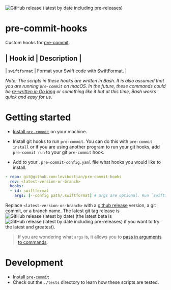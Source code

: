 ![GitHub release (latest by date including pre-releases)](https://img.shields.io/github/v/release/levibostian/pre-commit-hooks?include_prereleases)

# pre-commit-hooks

Custom hooks for [pre-commit](https://pre-commit.com/).

| Hook id       | Description                                                                             |
-----------------------------------------------------------------------------------------------------------
| `swiftformat` | Format your Swift code with [SwiftFormat](https://github.com/nicklockwood/SwiftFormat). |

*Note: The scripts in these hooks are written in Bash. It is also assumed that you are running `pre-commit` on macOS. In the future, these commands could be [re-written in Go lang](https://github.com/lietu/go-pre-commit) or something like it but at this time, Bash works quick and easy for us.*

# Getting started

* [Install `pre-commit`](https://pre-commit.com/#install) on your machine.

* Install git hooks to run `pre-commit`. You can do this with `pre-commit install` or if you are using another program to run your git hooks, add `pre-commit run` to your git `pre-commit` hook.

* Add to your `.pre-commit-config.yaml` file what hooks you would like to install.

```yaml
- repo: git@github.com:levibostian/pre-commit-hooks
  rev: <latest-version-or-branch>
  hooks:
  - id: swiftformat
    args: [--config path/.swiftformat] # args are optional. Run `swiftformat --help` to learn all of the arguments you can pass in.
```

Replace `<latest-version-or-branch>` with a [github release]() version, a git commit, or a branch name. The latest git tag release is ![GitHub release (latest by date)](https://img.shields.io/github/v/release/levibostian/pre-commit-hooks) (the latest beta is ![GitHub release (latest by date including pre-releases)](https://img.shields.io/github/v/release/levibostian/pre-commit-hooks?include_prereleases) if you want to try the latest and greatest).

> If you are wondering what `args` is, it allows you to [pass in arguments to commands](https://pre-commit.com/#passing-arguments-to-hooks).

# Development

* [Install `pre-commit`](https://pre-commit.com/#install)
* Check out the `./tests` directory to learn how these scripts are tested.
